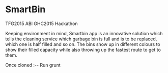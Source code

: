# SmartBin
TFG2015 ABI GHC2015 Hackathon

Keeping environment in mind, Smartbin app is an innovative solution which tells the cleaning service which garbage bin is full and is to be replaced, which one is half filled and so on.
The bins show up in different colours to show their filled capacity while also throwing up the fastest route to get to them.



Once cloned :--
Run grunt 
